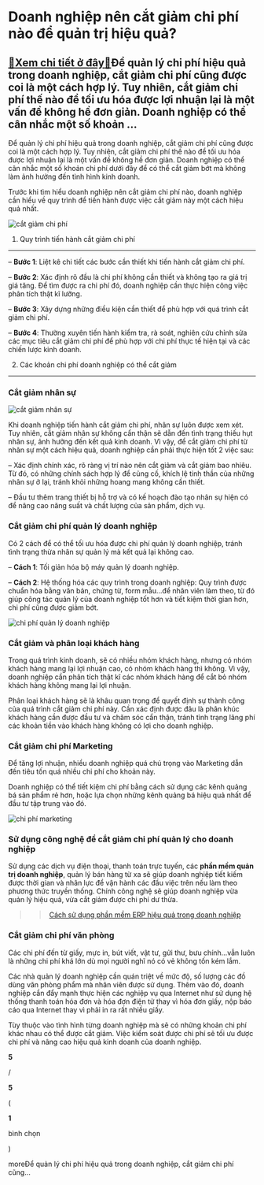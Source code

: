 Doanh nghiệp nên cắt giảm chi phí nào để quản trị hiệu quả?
===========================================================

[:gift:Xem chi tiết ở đây:gift:](https://hddtvn.com/doanh-nghiep-nen-cat-giam-chi-phi-nao-de-quan-tri-hieu-qua/)Để quản lý chi phí hiệu quả trong doanh nghiệp, cắt giảm chi phí cũng được coi là một cách hợp lý. Tuy nhiên, cắt giảm chi phí thế nào để tối ưu hóa được lợi nhuận lại là một vấn đề không hề đơn giản. Doanh nghiệp có thể cân nhắc một số khoản …
----------------------------------------------------------------------------------------------------------------------------------------------------------------------------------------------------------------------------------------------------

Để quản lý chi phí hiệu quả trong doanh nghiệp, cắt giảm chi phí cũng được coi là một cách hợp lý. Tuy nhiên, cắt giảm chi phí thế nào để tối ưu hóa được lợi nhuận lại là một vấn đề không hề đơn giản. Doanh nghiệp có thể cân nhắc một số khoản chi phí dưới đây để có thể cắt giảm bớt mà không làm ảnh hưởng đến tình hình kinh doanh.


Trước khi tìm hiểu doanh nghiệp nên cắt giảm chi phí nào, doanh nghiệp cần hiểu về quy trình để tiến hành được việc cắt giảm này một cách hiệu quả nhất.


![cắt giảm chi phí](https://hddtvn.com/wp-content/uploads/2021/01/cat-giam-chi-phi.jpg)


1. Quy trình tiến hành cắt giảm chi phí
---------------------------------------


– **Bước 1**: Liệt kê chi tiết các bước cần thiết khi tiến hành cắt giảm chi phí.


– **Bước 2**: Xác định rõ đầu là chi phí không cần thiết và không tạo ra giá trị giá tăng. Để tìm được ra chi phí đó, doanh nghiệp cần thực hiện công việc phân tích thật kĩ lưỡng.


– **Bước 3**: Xây dựng những điều kiện cần thiết để phù hợp với quá trình cắt giảm chi phí.


– **Bước 4**: Thường xuyên tiến hành kiểm tra, rà soát, nghiên cứu chỉnh sửa các mục tiêu cắt giảm chi phí để phù hợp với chi phí thực tế hiện tại và các chiến lược kinh doanh.


2. Các khoản chi phí doanh nghiệp có thể cắt giảm
-------------------------------------------------


### Cắt giảm nhân sự


![cắt giảm nhân sự](https://hddtvn.com/wp-content/uploads/2021/01/cat-giam-nhan-su.jpg)


Khi doanh nghiệp tiến hành cắt giảm chi phí, nhân sự luôn được xem xét. Tuy nhiên, cắt giảm nhân sự không cẩn thận sẽ dẫn đến tình trạng thiếu hụt nhân sự, ảnh hưởng đến kết quả kinh doanh. Vì vậy, để cắt giảm chi phí từ nhân sự một cách hiệu quả, doanh nghiệp cần phải thực hiện tốt 2 việc sau:


– Xác định chính xác, rõ ràng vị trí nào nên cắt giảm và cắt giảm bao nhiêu. Từ đó, có những chính sách hợp lý để củng cố, khích lệ tinh thần của những nhân sự ở lại, tránh khỏi những hoang mang không cần thiết.


– Đầu tư thêm trang thiết bị hỗ trợ và có kế hoạch đào tạo nhân sự hiện có để nâng cao năng suất và chất lượng của sản phẩm, dịch vụ.


### Cắt giảm chi phí quản lý doanh nghiệp


Có 2 cách để có thể tối ưu hóa được chi phí quản lý doanh nghiệp, tránh tình trạng thừa nhân sự quản lý mà kết quả lại không cao.


– **Cách 1**: Tối giản hóa bộ máy quản lý doanh nghiệp.


– **Cách 2**: Hệ thống hóa các quy trình trong doanh nghiệp: Quy trình được chuẩn hóa bằng văn bản, chứng từ, form mẫu…để nhân viên làm theo, từ đó giúp công tác quản lý của doanh nghiệp tốt hơn và tiết kiệm thời gian hơn, chi phí cũng được giảm bớt.


![chi phí quản lý doanh nghiệp](https://hddtvn.com/wp-content/uploads/2021/01/chi-phi-quan-ly-doanh-nghiep.jpg)


### Cắt giảm và phân loại khách hàng


Trong quá trình kinh doanh, sẽ có nhiều nhóm khách hàng, nhưng có nhóm khách hàng mang lại lợi nhuận cao, có nhóm khách hàng thì không. Vì vậy, doanh nghiệp cần phân tích thật kĩ các nhóm khách hàng để cắt bỏ nhóm khách hàng không mang lại lợi nhuận.


Phân loại khách hàng sẽ là khâu quan trọng để quyết định sự thành công của quá trình cắt giảm chi phí này. Cần xác định được đâu là phân khúc khách hàng cần được đầu tư và chăm sóc cẩn thận, tránh tình trạng lãng phí các khoản tiền vào khách hàng không có lợi cho doanh nghiệp.


### Cắt giảm chi phí Marketing


Để tăng lợi nhuận, nhiều doanh nghiệp quá chú trọng vào Marketing dẫn đến tiêu tốn quá nhiều chi phí cho khoản này.


Doanh nghiệp có thể tiết kiệm chi phí bằng cách sử dụng các kênh quảng bá sản phẩm rẻ hơn, hoặc lựa chọn những kênh quảng bá hiệu quả nhất để đầu tư tập trung vào đó.


![chi phí marketing](https://hddtvn.com/wp-content/uploads/2021/01/chi-phi-marketing-1.jpg)


### Sử dụng công nghệ để cắt giảm chi phí quản lý cho doanh nghiệp


Sử dụng các dịch vụ điện thoại, thanh toán trực tuyến, các **phần mềm quản trị doanh nghiệp**, quản lý bán hàng từ xa sẽ giúp doanh nghiệp tiết kiếm được thời gian và nhân lực để vận hành các đầu việc trên nếu làm theo phương thức truyền thống. Chính công nghệ sẽ giúp doanh nghiệp vừa quản lý hiệu quả, vừa cắt giảm được chi phí dư thừa.


>> [Cách sử dụng phần mềm ERP hiệu quả trong doanh nghiệp](#)


### Cắt giảm chi phí văn phòng


Các chi phí đến từ giấy, mực in, bút viết, vật tư, gửi thư, bưu chính…vẫn luôn là những chi phí khá lớn dù mọi người nghĩ nó có vẻ không tốn kém lắm.


Các nhà quản lý doanh nghiệp cần quán triệt về mức độ, số lượng các đồ dùng văn phòng phẩm mà nhân viên được sử dụng. Thêm vào đó, doanh nghiệp cần đẩy mạnh thực hiện các nghiệp vụ qua Internet như sử dụng hệ thống thanh toán hóa đơn và hóa đơn điện tử thay vì hóa đơn giấy, nộp báo cáo qua Internet thay vì phải in ra rất nhiều giấy.


Tùy thuộc vào tình hình từng doanh nghiệp mà sẽ có những khoản chi phí khác nhau có thể được cắt giảm. Việc kiểm soát được chi phí sẽ tối ưu được chi phí và nâng cao hiệu quả kinh doanh của doanh nghiệp.








































**5**  

/  

**5**  

(  

**1**  

  

 bình chọn   

)


moreĐể quản lý chi phí hiệu quả trong doanh nghiệp, cắt giảm chi phí cũng…

